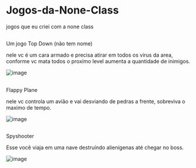 # Jogos-da-None-Class
jogos que eu criei com a none class

##
Um jogo Top Down (não tem nome)

  nele vc é um cara armado e precisa atirar em todos os virus da area,
  conforme vc mata todos o proxímo level aumenta a quantidade de inimigos.
 
![image](https://user-images.githubusercontent.com/92238035/163249963-40a87c22-788c-4821-a8ac-da49bc214c74.png)

##
Flappy Plane

  nele vc controla um avião e vai desviando de pedras a frente, sobreviva o maximo de tempo.

![image](https://user-images.githubusercontent.com/92238035/163250856-2c12cb32-98f2-4bfc-9936-79e9c5db1b35.png)

##
Spyshooter

  Esse você viaja em uma nave destruíndo alienígenas até chegar no boss.

![image](https://user-images.githubusercontent.com/92238035/163252921-dc288b48-f313-43b9-a0cd-e39588dc0a41.png)
